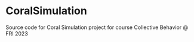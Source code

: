 # CoralSimulation
Source code for Coral Simulation project for course Collective Behavior @ FRI 2023
